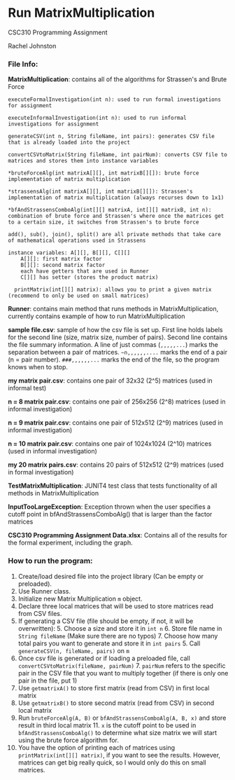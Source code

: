 # Run MatrixMultiplication

CSC310 Programming Assignment

Rachel Johnston

### __File Info__:

**MatrixMultiplication**: contains all of the algorithms for Strassen's and Brute Force
    
    executeFormalInvestigation(int n): used to run formal investigations for assignment

    executeInformalInvestigation(int n): used to run informal investigations for assignment

    generateCSV(int n, String fileName, int pairs): generates CSV file that is already loaded into the project

    convertCSVtoMatrix(String fileName, int pairNum): converts CSV file to matrices and stores them into instance variables

    *bruteForceAlg(int matrixA[][], int matrixB[][]): brute force implementation of matrix multiplication

    *strassensAlg(int matrixA[][], int matrixB[][]): Strassen's implementation of matrix multiplication (always recurses down to 1x1)

    *bfAndStrassensComboAlg(int[][] matrixA, int[][] matrixB, int n): combination of brute force and Strassen's where once the matrices get to a certain size, it switches from Strassen's to brute force

    add(), sub(), join(), split() are all private methods that take care of mathematical operations used in Strassens

    instance variables: A[][], B[][], C[][]
        A[][]: first matrix factor
        B[][]: second matrix factor
        each have getters that are used in Runner
        C[][] has setter (stores the product matrix)

      printMatrix(int[][] matrix): allows you to print a given matrix (recommend to only be used on small matrices)


**Runner**: contains main method that runs methods in MatrixMultiplication, currently contains example of how to run MatrixMultiplication

**sample file.csv**: sample of how the csv file is set up. 
First line holds labels for the second line (size, matrix size, number of pairs). 
Second line contains the file summary information. 
A line of just commas (`,,,,,...`) marks the separation between a pair of matrices. 
`````~n,,,,,,....````` marks the end of a pair (n = pair number). 
`###,,,,,,...` marks the end of the file, so the program knows when to stop.

**my matrix pair.csv**: contains one pair of 32x32 (2^5) matrices (used in informal test)

**n = 8 matrix pair.csv**: contains one pair of 256x256 (2^8) matrices (used in informal investigation)

**n = 9 matrix pair.csv**: contains one pair of 512x512 (2^9) matrices (used in informal investigation)

**n = 10 matrix pair.csv**: contains one pair of 1024x1024 (2^10) matrices (used in informal investigation)

**my 20 matrix pairs.csv**: contains 20 pairs of 512x512 (2^9) matrices (used in formal investigation)

**TestMatrixMultiplication**: JUNIT4 test class that tests functionality of all methods in MatrixMultiplication

**InputTooLargeException**: Exception thrown when the user specifies a cutoff point in bfAndStrassensComboAlg() that is larger than the factor matrices

**CSC310 Programming Assignment Data.xlsx**: Contains all of the results for the formal experiment, including the graph.

### __How to run the program__:

1. Create/load desired file into the project library (Can be empty or preloaded).
2. Use Runner class.
2. Initialize new Matrix Multiplication `m` object.
3. Declare three local matrices that will be used to store matrices read from CSV files.
4. If generating a CSV file (file should be empty, if not, it will be overwritten):
      5. Choose a size and store it in `int n`
   6. Store file name in `String fileName` (Make sure there are no typos)
   7. Choose how many total pairs you want to generate and store it in `int pairs`
   5. Call `generateCSV(n, fileName, pairs)` on `m`
6. Once csv file is generated or if loading a preloaded file, call `convertCSVtoMatrix(fileName, pairNum)`
      7. `pairNum` refers to the specific pair in the CSV file that you want to multiply together (if there is only one pair in the file, put 1)
8. Use `getmatrixA()` to store first matrix (read from CSV) in first local matrix
9. Use `getmatrixB()` to store second matrix (read from CSV) in second local matrix
10. Run `bruteForceAlg(A, B)` or `bfAndStrassensComboAlg(A, B, x)` and store result in third local matrix
    11. `x` is the cutoff point to be used in `bfAndStrassensComboAlg()` to determine what size matrix we will start using the brute force algorithm for.
12. You have the option of printing each of matrices using `printMatrix(int[][] matrix)`, if you want to see the results. However, matrices can get big really quick, so I would only do this on small matrices.


